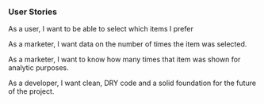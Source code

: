 ### User Stories

As a user, I want to be able to select which items I prefer

As a marketer, I want data on the number of times the item was selected.

As a marketer, I want to know how many times that item was shown for analytic purposes.

As a developer, I want clean, DRY code and a solid foundation for the future of the project.
